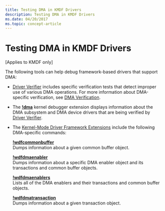 ```yaml
---
title: Testing DMA in KMDF Drivers
description: Testing DMA in KMDF Drivers
ms.date: 04/20/2017
ms.topic: concept-article
---
```


# Testing DMA in KMDF Drivers


\[Applies to KMDF only\]

The following tools can help debug framework-based drivers that support DMA:

-   [Driver Verifier](../devtest/driver-verifier.md) includes specific verification tests that detect improper use of various DMA operations. For more information about DMA-specific verification, see [DMA Verification](../devtest/dma-verification.md).

-   The [**!dma**](../debuggercmds/-dma.md) kernel debugger extension displays information about the DMA subsystem and DMA device drivers that are being verified by [Driver Verifier](../devtest/driver-verifier.md).

-   The [Kernel-Mode Driver Framework Extensions](../debuggercmds/kernel-mode-driver-framework-extensions--wdfkd-dll-.md) include the following DMA-specific commands:

    <a href="" id="-wdfcommonbuffer"></a>[**!wdfcommonbuffer**](../debuggercmds/-wdfkd-wdfcommonbuffer.md)  
    Dumps information about a given common buffer object.

    <a href="" id="-wdfdmaenabler"></a>[**!wdfdmaenabler**](../debuggercmds/-wdfkd-wdfdmaenabler.md)  
    Dumps information about a specific DMA enabler object and its transactions and common buffer objects.

    <a href="" id="-wdfdmaenablers"></a>[**!wdfdmaenablers**](../debuggercmds/-wdfkd-wdfdmaenablers.md)  
    Lists all of the DMA enablers and their transactions and common buffer objects.

    <a href="" id="-wdfdmatransaction"></a>[**!wdfdmatransaction**](../debuggercmds/-wdfkd-wdfdmatransaction.md)  
    Dumps information about a given transaction object.

 

